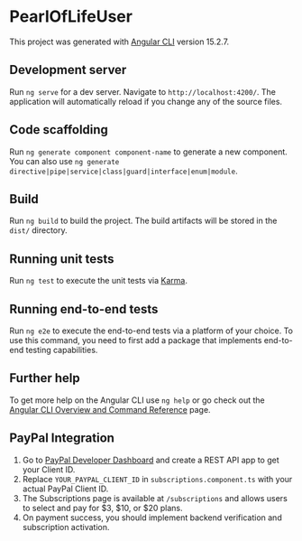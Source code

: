 # PearlOfLifeUser

This project was generated with [Angular CLI](https://github.com/angular/angular-cli) version 15.2.7.

## Development server

Run `ng serve` for a dev server. Navigate to `http://localhost:4200/`. The application will automatically reload if you change any of the source files.

## Code scaffolding

Run `ng generate component component-name` to generate a new component. You can also use `ng generate directive|pipe|service|class|guard|interface|enum|module`.

## Build

Run `ng build` to build the project. The build artifacts will be stored in the `dist/` directory.

## Running unit tests

Run `ng test` to execute the unit tests via [Karma](https://karma-runner.github.io).

## Running end-to-end tests

Run `ng e2e` to execute the end-to-end tests via a platform of your choice. To use this command, you need to first add a package that implements end-to-end testing capabilities.

## Further help

To get more help on the Angular CLI use `ng help` or go check out the [Angular CLI Overview and Command Reference](https://angular.io/cli) page.

## PayPal Integration

1. Go to [PayPal Developer Dashboard](https://developer.paypal.com/) and create a REST API app to get your Client ID.
2. Replace `YOUR_PAYPAL_CLIENT_ID` in `subscriptions.component.ts` with your actual PayPal Client ID.
3. The Subscriptions page is available at `/subscriptions` and allows users to select and pay for $3, $10, or $20 plans.
4. On payment success, you should implement backend verification and subscription activation.
